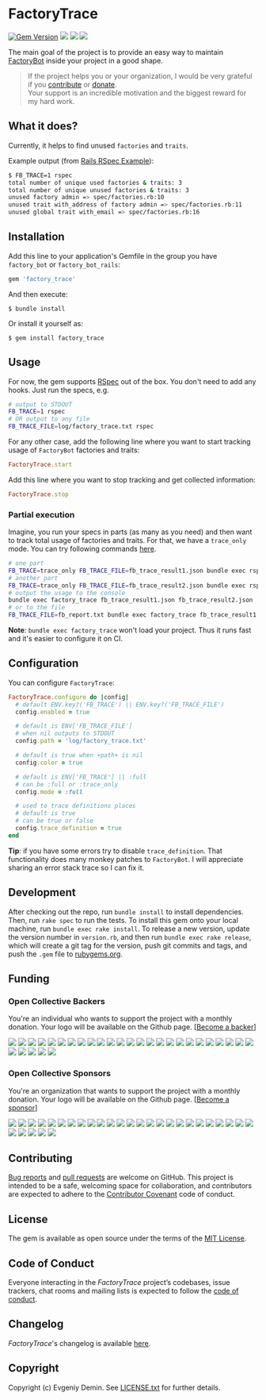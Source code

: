 # FactoryTrace

[![Gem Version][3]][4]
[![][1]][10]
[![][2]][11]
[![][5]][6]

The main goal of the project is to provide an easy way to maintain [FactoryBot](https://github.com/thoughtbot/factory_bot)
inside your project in a good shape.

> If the project helps you or your organization, I would be very grateful if you [contribute][13] or [donate][14].  
> Your support is an incredible motivation and the biggest reward for my hard work.

## What it does?

Currently, it helps to find unused `factories` and `traits`.

Example output (from [Rails RSpec Example](rails-rspec-example)):

```bash
$ FB_TRACE=1 rspec
total number of unique used factories & traits: 3
total number of unique unused factories & traits: 3
unused factory admin => spec/factories.rb:10
unused trait with_address of factory admin => spec/factories.rb:11
unused global trait with_email => spec/factories.rb:16
```

## Installation

Add this line to your application's Gemfile in the group you have `factory_bot` or `factory_bot_rails`:

```ruby
gem 'factory_trace'
```

And then execute:
```
$ bundle install
```

Or install it yourself as:

```
$ gem install factory_trace
```

## Usage

For now, the gem supports [RSpec](https://github.com/rspec/rspec) out of the box.
You don't need to add any hooks. Just run the specs, e.g.

```bash
# output to STDOUT
FB_TRACE=1 rspec
# OR output to any file
FB_TRACE_FILE=log/factory_trace.txt rspec
```

For any other case, add the following line where you want to start
tracking usage of `FactoryBot` factories and traits:

```ruby
FactoryTrace.start
```

Add this line where you want to stop tracking and get collected information:

```ruby
FactoryTrace.stop
```

### Partial execution

Imagine, you run your specs in parts (as many as you need) and then want to track total usage of
factories and traits. For that, we have a `trace_only` mode. You can try following commands [here](rails-rspec-example).

```bash
# one part
FB_TRACE=trace_only FB_TRACE_FILE=fb_trace_result1.json bundle exec rspec spec/first_spec.rb
# another part
FB_TRACE=trace_only FB_TRACE_FILE=fb_trace_result2.json bundle exec rspec spec/second_spec.rb
# output the usage to the console
bundle exec factory_trace fb_trace_result1.json fb_trace_result2.json
# or to the file
FB_TRACE_FILE=fb_report.txt bundle exec factory_trace fb_trace_result1.json fb_trace_result2.json
```

**Note**: `bundle exec factory_trace` won't load your project. Thus it runs fast and it's easier to configure it on CI.

## Configuration

You can configure `FactoryTrace`:

```ruby
FactoryTrace.configure do |config|
  # default ENV.key?('FB_TRACE') || ENV.key?('FB_TRACE_FILE')
  config.enabled = true

  # default is ENV['FB_TRACE_FILE']
  # when nil outputs to STDOUT
  config.path = 'log/factory_trace.txt'

  # default is true when +path+ is nil
  config.color = true

  # default is ENV['FB_TRACE'] || :full
  # can be :full or :trace_only
  config.mode = :full

  # used to trace definitions places
  # default is true
  # can be true or false  
  config.trace_definition = true
end
```

**Tip**: if you have some errors try to disable `trace_definition`. That functionality does
many monkey patches to `FactoryBot`. I will appreciate sharing an error stack trace so I can
fix it.

## Development

After checking out the repo, run `bundle install` to install dependencies.
Then, run `rake spec` to run the tests.
To install this gem onto your local machine, run `bundle exec rake install`.
To release a new version, update the version number in `version.rb`,
and then run `bundle exec rake release`, which will create a git tag for the version,
push git commits and tags, and push the `.gem` file to [rubygems.org](https://rubygems.org).

## Funding

### Open Collective Backers

You're an individual who wants to support the project with a monthly donation. Your logo will be available on the Github page. [[Become a backer](https://opencollective.com/factory_trace#backer)]

<a href="https://opencollective.com/factory_trace/backer/0/website" target="_blank"><img src="https://opencollective.com/factory_trace/backer/0/avatar.svg"></a>
<a href="https://opencollective.com/factory_trace/backer/1/website" target="_blank"><img src="https://opencollective.com/factory_trace/backer/1/avatar.svg"></a>
<a href="https://opencollective.com/factory_trace/backer/2/website" target="_blank"><img src="https://opencollective.com/factory_trace/backer/2/avatar.svg"></a>
<a href="https://opencollective.com/factory_trace/backer/3/website" target="_blank"><img src="https://opencollective.com/factory_trace/backer/3/avatar.svg"></a>
<a href="https://opencollective.com/factory_trace/backer/4/website" target="_blank"><img src="https://opencollective.com/factory_trace/backer/4/avatar.svg"></a>
<a href="https://opencollective.com/factory_trace/backer/5/website" target="_blank"><img src="https://opencollective.com/factory_trace/backer/5/avatar.svg"></a>
<a href="https://opencollective.com/factory_trace/backer/6/website" target="_blank"><img src="https://opencollective.com/factory_trace/backer/6/avatar.svg"></a>
<a href="https://opencollective.com/factory_trace/backer/7/website" target="_blank"><img src="https://opencollective.com/factory_trace/backer/7/avatar.svg"></a>
<a href="https://opencollective.com/factory_trace/backer/8/website" target="_blank"><img src="https://opencollective.com/factory_trace/backer/8/avatar.svg"></a>
<a href="https://opencollective.com/factory_trace/backer/9/website" target="_blank"><img src="https://opencollective.com/factory_trace/backer/9/avatar.svg"></a>
<a href="https://opencollective.com/factory_trace/backer/10/website" target="_blank"><img src="https://opencollective.com/factory_trace/backer/10/avatar.svg"></a>
<a href="https://opencollective.com/factory_trace/backer/11/website" target="_blank"><img src="https://opencollective.com/factory_trace/backer/11/avatar.svg"></a>
<a href="https://opencollective.com/factory_trace/backer/12/website" target="_blank"><img src="https://opencollective.com/factory_trace/backer/12/avatar.svg"></a>
<a href="https://opencollective.com/factory_trace/backer/13/website" target="_blank"><img src="https://opencollective.com/factory_trace/backer/13/avatar.svg"></a>
<a href="https://opencollective.com/factory_trace/backer/14/website" target="_blank"><img src="https://opencollective.com/factory_trace/backer/14/avatar.svg"></a>
<a href="https://opencollective.com/factory_trace/backer/15/website" target="_blank"><img src="https://opencollective.com/factory_trace/backer/15/avatar.svg"></a>
<a href="https://opencollective.com/factory_trace/backer/16/website" target="_blank"><img src="https://opencollective.com/factory_trace/backer/16/avatar.svg"></a>
<a href="https://opencollective.com/factory_trace/backer/17/website" target="_blank"><img src="https://opencollective.com/factory_trace/backer/17/avatar.svg"></a>
<a href="https://opencollective.com/factory_trace/backer/18/website" target="_blank"><img src="https://opencollective.com/factory_trace/backer/18/avatar.svg"></a>
<a href="https://opencollective.com/factory_trace/backer/19/website" target="_blank"><img src="https://opencollective.com/factory_trace/backer/19/avatar.svg"></a>
<a href="https://opencollective.com/factory_trace/backer/20/website" target="_blank"><img src="https://opencollective.com/factory_trace/backer/20/avatar.svg"></a>
<a href="https://opencollective.com/factory_trace/backer/21/website" target="_blank"><img src="https://opencollective.com/factory_trace/backer/21/avatar.svg"></a>
<a href="https://opencollective.com/factory_trace/backer/22/website" target="_blank"><img src="https://opencollective.com/factory_trace/backer/22/avatar.svg"></a>
<a href="https://opencollective.com/factory_trace/backer/23/website" target="_blank"><img src="https://opencollective.com/factory_trace/backer/23/avatar.svg"></a>
<a href="https://opencollective.com/factory_trace/backer/24/website" target="_blank"><img src="https://opencollective.com/factory_trace/backer/24/avatar.svg"></a>
<a href="https://opencollective.com/factory_trace/backer/25/website" target="_blank"><img src="https://opencollective.com/factory_trace/backer/25/avatar.svg"></a>
<a href="https://opencollective.com/factory_trace/backer/26/website" target="_blank"><img src="https://opencollective.com/factory_trace/backer/26/avatar.svg"></a>
<a href="https://opencollective.com/factory_trace/backer/27/website" target="_blank"><img src="https://opencollective.com/factory_trace/backer/27/avatar.svg"></a>
<a href="https://opencollective.com/factory_trace/backer/28/website" target="_blank"><img src="https://opencollective.com/factory_trace/backer/28/avatar.svg"></a>
<a href="https://opencollective.com/factory_trace/backer/29/website" target="_blank"><img src="https://opencollective.com/factory_trace/backer/29/avatar.svg"></a>

### Open Collective Sponsors

You're an organization that wants to support the project with a monthly donation. Your logo will be available on the Github page. [[Become a sponsor](https://opencollective.com/factory_trace#sponsor)]

<a href="https://opencollective.com/factory_trace/sponsor/0/website" target="_blank"><img src="https://opencollective.com/factory_trace/sponsor/0/avatar.svg"></a>
<a href="https://opencollective.com/factory_trace/sponsor/1/website" target="_blank"><img src="https://opencollective.com/factory_trace/sponsor/1/avatar.svg"></a>
<a href="https://opencollective.com/factory_trace/sponsor/2/website" target="_blank"><img src="https://opencollective.com/factory_trace/sponsor/2/avatar.svg"></a>
<a href="https://opencollective.com/factory_trace/sponsor/3/website" target="_blank"><img src="https://opencollective.com/factory_trace/sponsor/3/avatar.svg"></a>
<a href="https://opencollective.com/factory_trace/sponsor/4/website" target="_blank"><img src="https://opencollective.com/factory_trace/sponsor/4/avatar.svg"></a>
<a href="https://opencollective.com/factory_trace/sponsor/5/website" target="_blank"><img src="https://opencollective.com/factory_trace/sponsor/5/avatar.svg"></a>
<a href="https://opencollective.com/factory_trace/sponsor/6/website" target="_blank"><img src="https://opencollective.com/factory_trace/sponsor/6/avatar.svg"></a>
<a href="https://opencollective.com/factory_trace/sponsor/7/website" target="_blank"><img src="https://opencollective.com/factory_trace/sponsor/7/avatar.svg"></a>
<a href="https://opencollective.com/factory_trace/sponsor/8/website" target="_blank"><img src="https://opencollective.com/factory_trace/sponsor/8/avatar.svg"></a>
<a href="https://opencollective.com/factory_trace/sponsor/9/website" target="_blank"><img src="https://opencollective.com/factory_trace/sponsor/9/avatar.svg"></a>
<a href="https://opencollective.com/factory_trace/sponsor/10/website" target="_blank"><img src="https://opencollective.com/factory_trace/sponsor/10/avatar.svg"></a>
<a href="https://opencollective.com/factory_trace/sponsor/11/website" target="_blank"><img src="https://opencollective.com/factory_trace/sponsor/11/avatar.svg"></a>
<a href="https://opencollective.com/factory_trace/sponsor/12/website" target="_blank"><img src="https://opencollective.com/factory_trace/sponsor/12/avatar.svg"></a>
<a href="https://opencollective.com/factory_trace/sponsor/13/website" target="_blank"><img src="https://opencollective.com/factory_trace/sponsor/13/avatar.svg"></a>
<a href="https://opencollective.com/factory_trace/sponsor/14/website" target="_blank"><img src="https://opencollective.com/factory_trace/sponsor/14/avatar.svg"></a>
<a href="https://opencollective.com/factory_trace/sponsor/15/website" target="_blank"><img src="https://opencollective.com/factory_trace/sponsor/15/avatar.svg"></a>
<a href="https://opencollective.com/factory_trace/sponsor/16/website" target="_blank"><img src="https://opencollective.com/factory_trace/sponsor/16/avatar.svg"></a>
<a href="https://opencollective.com/factory_trace/sponsor/17/website" target="_blank"><img src="https://opencollective.com/factory_trace/sponsor/17/avatar.svg"></a>
<a href="https://opencollective.com/factory_trace/sponsor/18/website" target="_blank"><img src="https://opencollective.com/factory_trace/sponsor/18/avatar.svg"></a>
<a href="https://opencollective.com/factory_trace/sponsor/19/website" target="_blank"><img src="https://opencollective.com/factory_trace/sponsor/19/avatar.svg"></a>
<a href="https://opencollective.com/factory_trace/sponsor/20/website" target="_blank"><img src="https://opencollective.com/factory_trace/sponsor/20/avatar.svg"></a>
<a href="https://opencollective.com/factory_trace/sponsor/21/website" target="_blank"><img src="https://opencollective.com/factory_trace/sponsor/21/avatar.svg"></a>
<a href="https://opencollective.com/factory_trace/sponsor/22/website" target="_blank"><img src="https://opencollective.com/factory_trace/sponsor/22/avatar.svg"></a>
<a href="https://opencollective.com/factory_trace/sponsor/23/website" target="_blank"><img src="https://opencollective.com/factory_trace/sponsor/23/avatar.svg"></a>
<a href="https://opencollective.com/factory_trace/sponsor/24/website" target="_blank"><img src="https://opencollective.com/factory_trace/sponsor/24/avatar.svg"></a>
<a href="https://opencollective.com/factory_trace/sponsor/25/website" target="_blank"><img src="https://opencollective.com/factory_trace/sponsor/25/avatar.svg"></a>
<a href="https://opencollective.com/factory_trace/sponsor/26/website" target="_blank"><img src="https://opencollective.com/factory_trace/sponsor/26/avatar.svg"></a>
<a href="https://opencollective.com/factory_trace/sponsor/27/website" target="_blank"><img src="https://opencollective.com/factory_trace/sponsor/27/avatar.svg"></a>
<a href="https://opencollective.com/factory_trace/sponsor/28/website" target="_blank"><img src="https://opencollective.com/factory_trace/sponsor/28/avatar.svg"></a>
<a href="https://opencollective.com/factory_trace/sponsor/29/website" target="_blank"><img src="https://opencollective.com/factory_trace/sponsor/29/avatar.svg"></a>

## Contributing

[Bug reports](https://github.com/djezzzl/factory_trace/issues) and [pull requests](https://github.com/djezzzl/factory_trace/pulls) are welcome on GitHub.
This project is intended to be a safe, welcoming space for collaboration, and contributors are expected
to adhere to the [Contributor Covenant](http://contributor-covenant.org) code of conduct.

## License

The gem is available as open source under the terms of the [MIT License](https://opensource.org/licenses/MIT).

## Code of Conduct

Everyone interacting in the *FactoryTrace* project’s codebases, issue trackers, chat rooms and mailing lists is expected to follow the [code of conduct](CODE_OF_CONDUCT.md).

## Changelog

*FactoryTrace*'s changelog is available [here](CHANGELOG.md).

## Copyright

Copyright (c) Evgeniy Demin. See [LICENSE.txt](LICENSE.txt) for further details.

[1]: https://github.com/djezzzl/factory_trace/actions/workflows/tests.yml/badge.svg?branch=master
[2]: https://github.com/djezzzl/factory_trace/actions/workflows/rubocop.yml/badge.svg?branch=master
[3]: https://badge.fury.io/rb/factory_trace.svg
[4]: https://badge.fury.io/rb/factory_trace
[5]: https://opencollective.com/factory_trace/tiers/badge.svg
[6]: https://opencollective.com/factory_trace#support
[10]: https://github.com/djezzzl/factory_trace/actions/workflows/tests.yml?query=event%3Aschedule
[11]: https://github.com/djezzzl/factory_trace/actions/workflows/rubocop.yml?query=event%3Aschedule
[13]: https://github.com/djezzzl/factory_trace#contributing
[14]: https://opencollective.com/factory_trace#support
